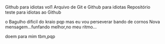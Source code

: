 
Github para idiotas vol1
Arquivo de Git e Github para idiotas
Repositório teste para idiotas ao Github

o Bagulho dificil do kraio pqp mas eu vou perseverar bando de cornos
Nova mensagem...funfando melhor,no meu ritmo...

doem para mim tbm,pqp
